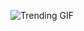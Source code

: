 
<!-- GIF_SECTION -->
![Trending GIF](https://media1.giphy.com/media/v1.Y2lkPThiYjIxNzcyanp5b3ZtcnRyam9xOW1ieWQ3OHFpd3Nic2R3MXk5bjYzdmVkZGNveSZlcD12MV9naWZzX3NlYXJjaCZjdD1n/KEzraGlQTEHkarhUPO/giphy.gif)
<!-- END_GIF_SECTION -->
